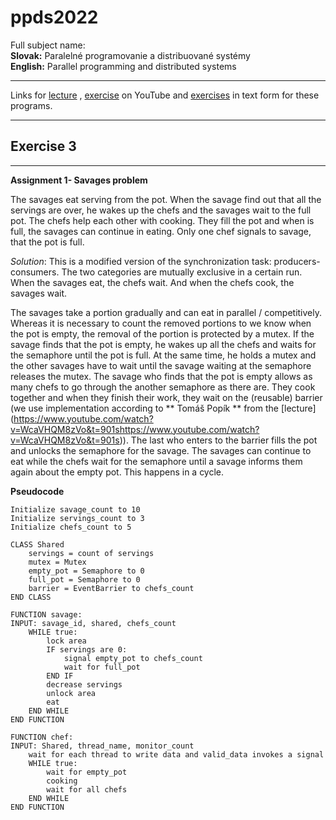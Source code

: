 # ppds2022

Full subject name:  
**Slovak:** Paralelné programovanie a distribuované systémy  
**English:** Parallel programming and distributed systems

***
Links for [lecture](https://www.youtube.com/watch?v=Vvzh2N31EyQ)
, [exercise](https://www.youtube.com/watch?v=iotYZJzxKf4) on YouTube
and [exercises](https://uim.fei.stuba.sk/i-ppds/5-cvicenie-problem-fajciarov-problem-divochov-%f0%9f%9a%ac/) in text
form for these programs.
***

Exercise 3
-----------
*******
**Assignment 1- Savages problem**

The savages eat serving from the pot. When the savage find out that all the servings are over, he wakes up the chefs and
the savages wait to the full pot. The chefs help each other with cooking. They fill the pot and when is full, the
savages can continue in eating. Only one chef signals to savage, that the pot is full.

*Solution*:
This is a modified version of the synchronization task: producers-consumers. The two categories are mutually exclusive
in a certain run. When the savages eat, the chefs wait. And when the chefs cook, the savages wait.

The savages take a portion gradually and can eat in parallel / competitively. Whereas it is necessary to count the
removed portions to we know when the pot is empty, the removal of the portion is protected by a mutex. If the savage
finds that the pot is empty, he wakes up all the chefs and waits for the semaphore until the pot is full. At the same
time, he holds a mutex and the other savages have to wait until the savage waiting at the semaphore releases the mutex.
The savage who finds that the pot is empty allows as many chefs to go through the another semaphore as there are. They
cook together and when they finish their work, they wait on the (reusable) barrier (we use implementation according
to ** Tomáš Popík ** from the [lecture]
(https://www.youtube.com/watch?v=WcaVHQM8zVo&t=901shttps://www.youtube.com/watch?v=WcaVHQM8zVo&t=901s)). The last who
enters to the barrier fills the pot and unlocks the semaphore for the savage. The savages can continue to eat while the
chefs wait for the semaphore until a savage informs them again about the empty pot. This happens in a cycle. 


**Pseudocode**  

```
Initialize savage_count to 10
Initialize servings_count to 3
Initialize chefs_count to 5

CLASS Shared
    servings = count of servings
    mutex = Mutex
    empty_pot = Semaphore to 0
    full_pot = Semaphore to 0
    barrier = EventBarrier to chefs_count
END CLASS

FUNCTION savage:
INPUT: savage_id, shared, chefs_count
    WHILE true:
        lock area
        IF servings are 0:
            signal empty_pot to chefs_count
            wait for full_pot
        END IF
        decrease servings 
        unlock area
        eat
    END WHILE
END FUNCTION

FUNCTION chef:
INPUT: Shared, thread_name, monitor_count
    wait for each thread to write data and valid_data invokes a signal
    WHILE true:
        wait for empty_pot
        cooking
        wait for all chefs
    END WHILE
END FUNCTION

```